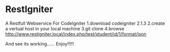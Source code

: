 RestIgniter
===========

A Restfull Webservice For CodeIgniter
1.download codeigniter 2.1.3
2.create a vertual host in your local machine
3.git clone 
4.browse http://www.restigniter.local/index.php/test/student/id/1/format/json

And see its working......
Enjoy!!!!!
